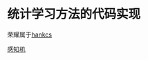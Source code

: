 # 统计学习方法的代码实现

荣耀属于[hankcs](http://www.hankcs.com/about/)   

[感知机](http://www.hankcs.com/ml/the-perceptron.html)   